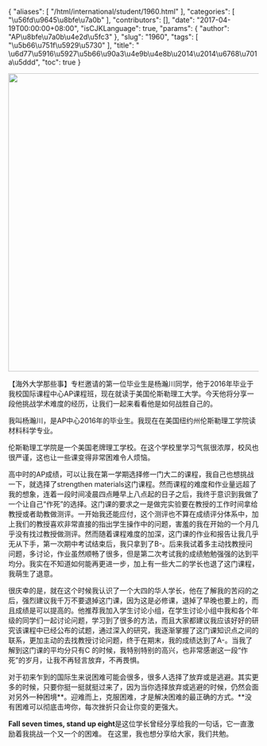 {
    "aliases": [
        "/html/international/student/1960.html"
    ],
    "categories": [
        "\u56fd\u9645\u8bfe\u7a0b"
    ],
    "contributors": [],
    "date": "2017-04-19T00:00:00+08:00",
    "isCJKLanguage": true,
    "params": {
        "author": "AP\u8bfe\u7a0b\u4e2d\u5fc3"
    },
    "slug": "1960",
    "tags": [
        "\u5b66\u751f\u5929\u5730"
    ],
    "title": " \u6d77\u5916\u5927\u5b66\u90a3\u4e9b\u4e8b\u2014\u2014\u6768\u701a\u5ddd",
    "toc": true
}


<img
    src="https://cdn.tfls.online/mirror/full/c6c68e60ba0e84609e43f4cf1ea611f2ca6d7597.jpg"
    style="display:block;margin-left:auto;margin-right:auto;"
    decoding="async"
    fetchpriority="auto"
    loading="lazy"
    height="600"
    width="600"
/>







【海外大学那些事】专栏邀请的第一位毕业生是杨瀚川同学，他于2016年毕业于我校国际课程中心AP课程班，现在就读于美国伦斯勒理工大学。今天他将分享一段他挑战学术难度的经历，让我们一起来看看他是如何战胜自己的。









我叫杨瀚川，是AP中心2016年的毕业生。我现在在美国纽约州伦斯勒理工学院读材料科学专业。









伦斯勒理工学院是一个美国老牌理工学校。在这个学校里学习气氛很浓厚，校风也很严谨，这也让一些课变得非常困难令人烦恼。









高中时的AP成绩，可以让我在第一学期选择修一门大二的课程，我自己也想挑战一下，就选择了strengthen materials这门课程。然而课程的难度和作业量远超了我的想象，连着一段时间凌晨四点睡早上八点起的日子之后，我终于意识到我做了一个让自己“作死”的选择。这门课的要求之一是做完实验要在教授的工作时间拿给教授或者助教做测评。一开始我还能应付，这个测评也不算在成绩评分体系中，加上我们的教授喜欢非常直接的指出学生操作中的问题，害羞的我在开始的一个月几乎没有找过教授做测评。然而随着课程难度的加深，这门课的作业和报告让我几乎无从下手，第一次期中考试结束后，我只拿到了B-。后来我试着多主动找教授问问题，多讨论，作业虽然顺畅了很多，但是第二次考试我的成绩勉勉强强的达到平均分。我实在不知道如何能再更进一步，加上有一些大二的学长也退了这门课程，我萌生了退意。









很庆幸的是，就在这个时候我认识了一个大四的华人学长，他在了解我的苦闷的之后，强烈建议我千万不要退掉这门课，因为这是必修课，退掉了早晚也要上的，而且成绩是可以提高的。他推荐我加入学生讨论小组，在学生讨论小组中我和各个年级的同学们一起讨论问题，学习到了很多的方法，而且大家都建议我应该好好的研究该课程中已经公布的试题，通过深入的研究，我逐渐掌握了这门课知识点之间的联系，更加主动的去找教授讨论问题，终于在期末，我的成绩达到了A-。当我了解到这门课的平均分只有C 的时候，我特别特别的高兴，也非常感谢这一段“作死”的岁月，让我不再轻言放弃，不再畏惧。









对于初来乍到的国际生来说困难可能会很多，很多人选择了放弃或是逃避。其实更多的时候，只要你挺一挺就挺过来了，因为当你选择放弃或逃避的时候，仍然会面对另外一种困境**。迎难而上，克服困难，才是解决困难的最正确的方式。**没有困难可以彻底击垮你，每次挫折只会让你变的更强大。









**Fall seven times, stand up eight**是这位学长曾经分享给我的一句话，它一直激励着我挑战一个又一个的困难。 在这里，我也想分享给大家，我们共勉。








